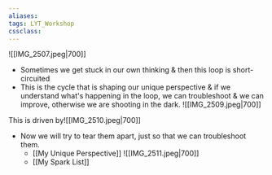 ```yaml
---
aliases:
tags: LYT_Workshop 
cssclass: 
---
```


![[IMG_2507.jpeg|700]]
- Sometimes we get stuck in our own thinking & then this loop is short-circuited
- This is the cycle that is shaping our unique perspective & if we understand what's happening in the loop, we can troubleshoot & we can improve, otherwise we are shooting in the dark.
  ![[IMG_2509.jpeg|700]]
  
 This is driven by![[IMG_2510.jpeg|700]]
- Now we will try to tear them apart, just so that we can troubleshoot them. 
	- [[My Unique Perspective]] ![[IMG_2511.jpeg|700]]
	- [[My Spark List]] 

